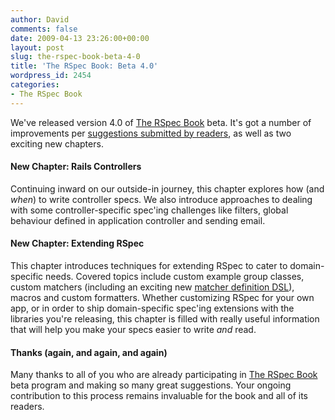 ```yaml
---
author: David
comments: false
date: 2009-04-13 23:26:00+00:00
layout: post
slug: the-rspec-book-beta-4-0
title: 'The RSpec Book: Beta 4.0'
wordpress_id: 2454
categories:
- The RSpec Book
---
```


We've released version 4.0 of [The RSpec Book](http://www.pragprog.com/titles/achbd/the-rspec-book) beta. It's got a number of improvements per [suggestions submitted by readers](http://www.pragprog.com/titles/achbd/errata), as well as two exciting new chapters.

#### New Chapter: Rails Controllers

Continuing inward on our outside-in journey, this chapter explores how (and _when_) to write controller specs. We also introduce approaches to dealing with some controller-specific spec'ing challenges like filters, global behaviour defined in application controller and sending email.

#### New Chapter: Extending RSpec

This chapter introduces techniques for extending RSpec to cater to domain-specific needs. Covered topics include custom example group classes, custom matchers (including an exciting new [matcher definition DSL](http://github.com/dchelimsky/rspec/blob/master/features/matchers/define_matcher.feature)), macros and custom formatters. Whether customizing RSpec for your own app, or in order to ship domain-specific spec'ing extensions with the libraries you're releasing, this chapter is filled with really useful information that will help you make your specs easier to write _and_ read.

#### Thanks (again, and again, and again)

Many thanks to all of you who are already participating in [The RSpec Book](http://www.pragprog.com/titles/achbd/the-rspec-book) beta program and making so many great suggestions. Your ongoing contribution to this process remains invaluable for the book and all of its readers.

